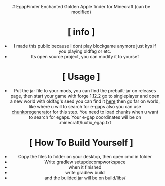 <div align="center">
# EgapFinder
Enchanted Golden Apple finder for Minecraft (can be modified)

# [ info ]

+ I made this public because I dont play blockgame anymore just kys if you playing oldfag or etc.
+ Its open source project, you can modify it to yoursef

# [ Usage ]

+ Put the jar file to your mods, you can find the prebuilt-jar on releases page, then start your game with forge 1.12.2 go to singleplayer and open a new world with oldfag's seed you can find it [here](https://oldfagdotorg.miraheze.org/wiki/Seed) then go far on world, like where u will to search for e-gaps also you can use [chunkpregenerator](https://www.curseforge.com/minecraft/mc-mods/chunkpregenerator) for this step. You need to load chunks when u want to search for egaps. Your e-gap coordinates will be on .minecraft/luxtix_egap.txt

# [ How To Build Yourself ]

+ Copy the files to folder on your desktop, then open cmd in folder
+ Write gradlew setupdecompworkspace
+ when it finished
+ write gradlew build
+ and the builded jar will be on build/libs/

